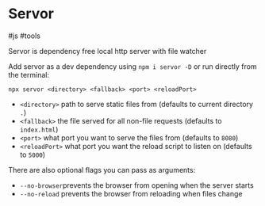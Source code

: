 # Servor

#js #tools

Servor is dependency free local http server with file watcher

Add servor as a dev dependency using `npm i servor -D` or run directly from the terminal:

`npx servor <directory> <fallback> <port> <reloadPort>`

* `<directory>` path to serve static files from (defaults to current directory `.`)
* `<fallback>` the file served for all non-file requests (defaults to `index.html`)
* `<port>` what port you want to serve the files from (defaults to `8080`)
* `<reloadPort>` what port you want the reload script to listen on (defaults to `5000`)

There are also optional flags you can pass as arguments:

* `--no-browser`prevents the browser from opening when the server starts
* `--no-reload` prevents the browser from reloading when files change
